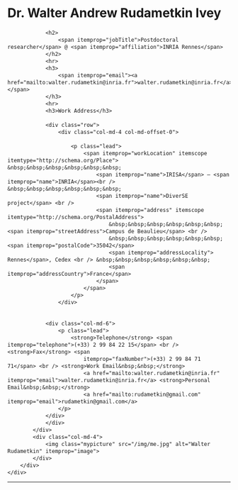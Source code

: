 <!-- # Dr. Walter Andrew Rudametkin Ivey   -->
<div class="container">
    <div itemscope itemtype="http://schema.org/Person">
        <div class="row">
            <div class="col-md-8">
                <h1>
                    <span itemprop="honorificPrefix">Dr.</span> <span itemprop="name">Walter <span itemprop="additionalName">Andrew</span> Rudametkin <span
                        itemprop="additionalName">Ivey</span>
                    </span>
                </h1>

                <h2>
                    <span itemprop="jobTitle">Postdoctoral researcher</span> @ <span itemprop="affiliation">INRIA Rennes</span>
                </h2>
                <hr>
                <h3>
                    <span itemprop="email"><a href="mailto:walter.rudametkin@inria.fr">walter.rudametkin@inria.fr</a></span>
                </h3>
                <hr>
                <h3>Work Address</h3>

                <div class="row">
                    <div class="col-md-4 col-md-offset-0">

                        <p class="lead">
                            <span itemprop="workLocation" itemscope itemtype="http://schema.org/Place"> &nbsp;&nbsp;&nbsp;&nbsp;&nbsp;&nbsp;
                                <span itemprop="name">IRISA</span> – <span itemprop="name">INRIA</span><br /> &nbsp;&nbsp;&nbsp;&nbsp;&nbsp;&nbsp;
                                <span itemprop="name">DiverSE project</span> <br />
                                <span itemprop="address" itemscope itemtype="http://schema.org/PostalAddress">
                                    &nbsp;&nbsp;&nbsp;&nbsp;&nbsp;&nbsp;<span itemprop="streetAddress">Campus de Beaulieu</span> <br /> 
                                    &nbsp;&nbsp;&nbsp;&nbsp;&nbsp;&nbsp;<span itemprop="postalCode">35042</span>
                                    <span itemprop="addressLocality"> Rennes</span>, Cedex <br /> &nbsp;&nbsp;&nbsp;&nbsp;&nbsp;&nbsp;
                                    <span itemprop="addressCountry">France</span>
                                </span>
                            </span>
                        </p>
                    </div>
                

                <div class="col-md-6">
                    <p class="lead">
                        <strong>Telephone</strong> <span itemprop="telephone">(+33) 2 99 84 22 15</span> <br /> <strong>Fax</strong> <span
                            itemprop="faxNumber">(+33) 2 99 84 71 71</span> <br /> <strong>Work Email&nbsp;&nbsp;</strong>
                            <a href="mailto:walter.rudametkin@inria.fr" itemprop="email">walter.rudametkin@inria.fr</a> <strong>Personal Email&nbsp;&nbsp;</strong>
                            <a href="mailto:rudametkin@gmail.com" itemprop="email">rudametkin@gmail.com</a>
                    </p>
                </div>
                </div>
            </div>
            <div class="col-md-4">
                <img class="mypicture" src="/img/me.jpg" alt="Walter Rudametkin" itemprop="image">
            </div>
        </div>
    </div>
</div>

<hr>
